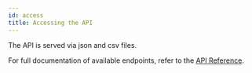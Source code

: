```yaml
---
id: access
title: Accessing the API
---
```


The API is served via json and csv files.

For full documentation of available endpoints, refer to the [API Reference](/api).